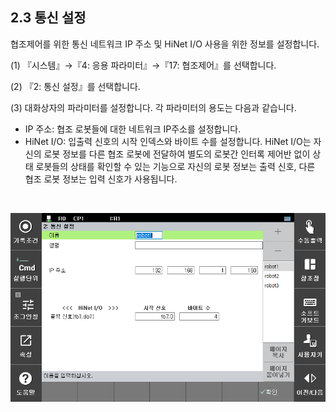 ﻿## 2.3 통신 설정


협조제어를 위한 통신 네트워크 IP 주소 및 HiNet I/O 사용을 위한 정보를 설정합니다. 

(1)	『시스템』→『4: 응용 파라미터』→『17: 협조제어』를 선택합니다.

(2)	『2: 통신 설정』를 선택합니다.

(3)	대화상자의 파라미터를 설정합니다. 각 파라미터의 용도는 다음과 같습니다. 

-	IP 주소: 협조 로봇들에 대한 네트워크 IP주소를 설정합니다. 
-	HiNet I/O: 입출력 신호의 시작 인덱스와 바이트 수를 설정합니다.
HiNet I/O는 자신의 로봇 정보를 다른 협조 로봇에 전달하여 별도의 로봇간 인터록 제어반 없이 상태 로봇들의 상태를 확인할 수 있는 기능으로 자신의 로봇 정보는 출력 신호, 다른 협조 로봇 정보는 입력 신호가 사용됩니다. 
<br>

![[그림 2-12] 사용환경 설정](../_assets/2-12.png)

<br>
